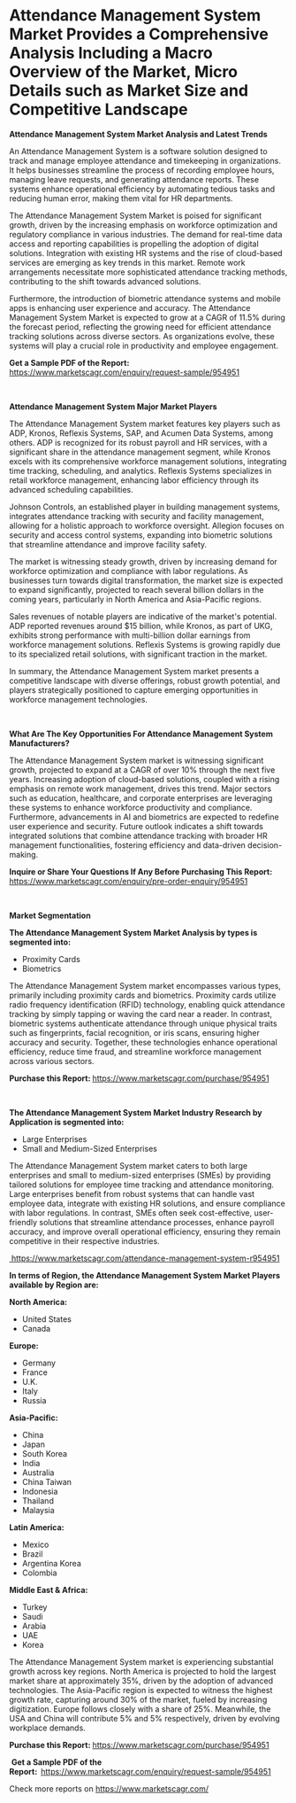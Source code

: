 <p><h1>Attendance Management System Market Provides a Comprehensive Analysis Including a Macro Overview of the Market, Micro Details such as Market Size and Competitive Landscape</h1></p><p><strong>Attendance Management System Market Analysis and Latest Trends</strong></p>
<p><p>An Attendance Management System is a software solution designed to track and manage employee attendance and timekeeping in organizations. It helps businesses streamline the process of recording employee hours, managing leave requests, and generating attendance reports. These systems enhance operational efficiency by automating tedious tasks and reducing human error, making them vital for HR departments.</p><p>The Attendance Management System Market is poised for significant growth, driven by the increasing emphasis on workforce optimization and regulatory compliance in various industries. The demand for real-time data access and reporting capabilities is propelling the adoption of digital solutions. Integration with existing HR systems and the rise of cloud-based services are emerging as key trends in this market. Remote work arrangements necessitate more sophisticated attendance tracking methods, contributing to the shift towards advanced solutions.</p><p>Furthermore, the introduction of biometric attendance systems and mobile apps is enhancing user experience and accuracy. The Attendance Management System Market is expected to grow at a CAGR of 11.5% during the forecast period, reflecting the growing need for efficient attendance tracking solutions across diverse sectors. As organizations evolve, these systems will play a crucial role in productivity and employee engagement.</p></p>
<p><strong>Get a Sample PDF of the Report:&nbsp;</strong> <a href="https://www.marketscagr.com/enquiry/request-sample/954951?utm_campaign=2998&utm_medium=2&utm_source=Github&utm_content=ia&utm_term=07032025&utm_id=attendance-management-system">https://www.marketscagr.com/enquiry/request-sample/954951</a></p>
<p>&nbsp;</p>
<p><strong>Attendance Management System Major Market Players</strong></p>
<p><p>The Attendance Management System market features key players such as ADP, Kronos, Reflexis Systems, SAP, and Acumen Data Systems, among others. ADP is recognized for its robust payroll and HR services, with a significant share in the attendance management segment, while Kronos excels with its comprehensive workforce management solutions, integrating time tracking, scheduling, and analytics. Reflexis Systems specializes in retail workforce management, enhancing labor efficiency through its advanced scheduling capabilities.</p><p>Johnson Controls, an established player in building management systems, integrates attendance tracking with security and facility management, allowing for a holistic approach to workforce oversight. Allegion focuses on security and access control systems, expanding into biometric solutions that streamline attendance and improve facility safety.</p><p>The market is witnessing steady growth, driven by increasing demand for workforce optimization and compliance with labor regulations. As businesses turn towards digital transformation, the market size is expected to expand significantly, projected to reach several billion dollars in the coming years, particularly in North America and Asia-Pacific regions. </p><p>Sales revenues of notable players are indicative of the market's potential. ADP reported revenues around $15 billion, while Kronos, as part of UKG, exhibits strong performance with multi-billion dollar earnings from workforce management solutions. Reflexis Systems is growing rapidly due to its specialized retail solutions, with significant traction in the market. </p><p>In summary, the Attendance Management System market presents a competitive landscape with diverse offerings, robust growth potential, and players strategically positioned to capture emerging opportunities in workforce management technologies.</p></p>
<p>&nbsp;</p>
<p><strong>What Are The Key Opportunities For Attendance Management System Manufacturers?</strong></p>
<p><p>The Attendance Management System market is witnessing significant growth, projected to expand at a CAGR of over 10% through the next five years. Increasing adoption of cloud-based solutions, coupled with a rising emphasis on remote work management, drives this trend. Major sectors such as education, healthcare, and corporate enterprises are leveraging these systems to enhance workforce productivity and compliance. Furthermore, advancements in AI and biometrics are expected to redefine user experience and security. Future outlook indicates a shift towards integrated solutions that combine attendance tracking with broader HR management functionalities, fostering efficiency and data-driven decision-making.</p></p>
<p><strong>Inquire or Share Your Questions If Any Before Purchasing This Report:</strong> <a href="https://www.marketscagr.com/enquiry/pre-order-enquiry/954951?utm_campaign=2998&utm_medium=2&utm_source=Github&utm_content=ia&utm_term=07032025&utm_id=attendance-management-system">https://www.marketscagr.com/enquiry/pre-order-enquiry/954951</a></p>
<p>&nbsp;</p>
<p><strong>Market Segmentation</strong></p>
<p><strong>The Attendance Management System Market Analysis by types is segmented into:</strong></p>
<p><ul><li>Proximity Cards</li><li>Biometrics</li></ul></p>
<p><p>The Attendance Management System market encompasses various types, primarily including proximity cards and biometrics. Proximity cards utilize radio frequency identification (RFID) technology, enabling quick attendance tracking by simply tapping or waving the card near a reader. In contrast, biometric systems authenticate attendance through unique physical traits such as fingerprints, facial recognition, or iris scans, ensuring higher accuracy and security. Together, these technologies enhance operational efficiency, reduce time fraud, and streamline workforce management across various sectors.</p></p>
<p><strong>Purchase this Report:&nbsp;</strong><a href="https://www.marketscagr.com/purchase/954951?utm_campaign=2998&utm_medium=2&utm_source=Github&utm_content=ia&utm_term=07032025&utm_id=attendance-management-system">https://www.marketscagr.com/purchase/954951</a></p>
<p>&nbsp;</p>
<p><strong>The Attendance Management System Market Industry Research by Application is segmented into:</strong></p>
<p><ul><li>Large Enterprises</li><li>Small and Medium-Sized Enterprises</li></ul></p>
<p><p>The Attendance Management System market caters to both large enterprises and small to medium-sized enterprises (SMEs) by providing tailored solutions for employee time tracking and attendance monitoring. Large enterprises benefit from robust systems that can handle vast employee data, integrate with existing HR solutions, and ensure compliance with labor regulations. In contrast, SMEs often seek cost-effective, user-friendly solutions that streamline attendance processes, enhance payroll accuracy, and improve overall operational efficiency, ensuring they remain competitive in their respective industries.</p></p>
<p><a href="https://www.marketscagr.com/attendance-management-system-r954951?utm_campaign=2998&utm_medium=2&utm_source=Github&utm_content=ia&utm_term=07032025&utm_id=attendance-management-system">&nbsp;https://www.marketscagr.com/attendance-management-system-r954951</a></p>
<p><strong>In terms of Region, the Attendance Management System Market Players available by Region are:</strong></p>
<p>
    <p> <strong> North America: </strong>
        <ul>
            <li>United States</li>
            <li>Canada</li>
        </ul>
        </p> 
    <p> <strong> Europe: </strong>
        <ul>
            <li>Germany</li>
            <li>France</li>
            <li>U.K.</li>
            <li>Italy</li>
            <li>Russia</li>
        </ul>
        </p> 
    <p> <strong> Asia-Pacific: </strong>
        <ul>
            <li>China</li>
            <li>Japan</li>
            <li>South Korea</li>
            <li>India</li>
            <li>Australia</li>
            <li>China Taiwan</li>
            <li>Indonesia</li>
            <li>Thailand</li>
            <li>Malaysia</li>
        </ul>
        </p> 
    <p> <strong> Latin America: </strong>
        <ul>
            <li>Mexico</li>
            <li>Brazil</li>
            <li>Argentina Korea</li>
            <li>Colombia</li>
        </ul>
        </p> 
    <p> <strong> Middle East & Africa: </strong>
        <ul>
            <li>Turkey</li>
            <li>Saudi</li>
            <li>Arabia</li>
            <li>UAE</li>
            <li>Korea</li>
        </ul>
    </p>
    </p>
<p><p>The Attendance Management System market is experiencing substantial growth across key regions. North America is projected to hold the largest market share at approximately 35%, driven by the adoption of advanced technologies. The Asia-Pacific region is expected to witness the highest growth rate, capturing around 30% of the market, fueled by increasing digitization. Europe follows closely with a share of 25%. Meanwhile, the USA and China will contribute 5% and 5% respectively, driven by evolving workplace demands.</p></p>
<p><strong>Purchase this Report: </strong><a href="https://www.marketscagr.com/purchase/954951?utm_campaign=2998&utm_medium=2&utm_source=Github&utm_content=ia&utm_term=07032025&utm_id=attendance-management-system">https://www.marketscagr.com/purchase/954951</a></p>
<p>&nbsp;<strong>Get a Sample PDF of the Report:&nbsp;&nbsp;</strong><a href="https://www.marketscagr.com/enquiry/request-sample/954951?utm_campaign=2998&utm_medium=2&utm_source=Github&utm_content=ia&utm_term=07032025&utm_id=attendance-management-system">https://www.marketscagr.com/enquiry/request-sample/954951</a></p>
<p><strong></strong></p>
<p>Check more reports on <a href="https://www.marketscagr.com/?utm_campaign=2998&utm_medium=2&utm_source=Github&utm_content=ia&utm_term=07032025&utm_id=attendance-management-system">https://www.marketscagr.com/</a></p>